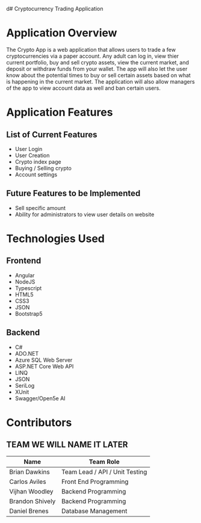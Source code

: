 d# Cryptocurrency Trading Application

# Application Overview
The Crypto App is a web application that allows users to trade a few cryptocurrencies via a paper account. Any adult can log in, view thier current portfolio, buy and sell crypto assets, view the current market, and deposit or withdraw funds from your wallet. The app will also let the user know about the potential times to buy or sell certain assets based on what is happening in the current market. The application will also allow managers of the app to view account data as well and ban certain users.

# Application Features
## List of Current Features
- User Login
- User Creation
- Crypto index page
- Buying / Selling crypto
- Account settings
## Future Features to be Implemented
- Sell specific amount
- Ability for administrators to view user details on website

# Technologies Used
## Frontend
- Angular
- NodeJS
- Typescript
- HTML5
- CSS3
- JSON
- Bootstrap5

## Backend
- C#
- ADO.NET
- Azure SQL Web Server
- ASP.NET Core Web API
- LINQ
- JSON
- SeriLog
- XUnit
- Swagger/Open5e AI

# Contributors
## TEAM WE WILL NAME IT LATER

Name | Team Role
--   | ----
Brian Dawkins     |    Team Lead / API / Unit Testing
Carlos Aviles     |    Front End Programming
Vijhan Woodley    |    Backend Programming
Brandon Shively   |    Backend Programming
Daniel Brenes     |    Database Management
